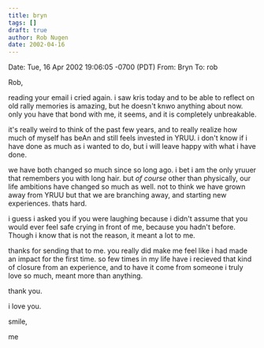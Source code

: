 ```yaml
---
title: bryn
tags: []
draft: true
author: Rob Nugen
date: 2002-04-16
---
```


Date: Tue, 16 Apr 2002 19:06:05 -0700 (PDT)
From: Bryn
To: rob 

Rob, 

reading your email i cried again.  i saw kris today and to be able to
reflect on old rally memories is amazing, but he doesn't knwo anything
about now.  only you have that bond with me, it seems, and it is
completely unbreakable.

it's really weird to think of the past few years, and to really
realize how much of myself has beAn and still feels invested in YRUU.
i don't know if i have done as much as i wanted to do, but i will
leave happy with what i have done.

we have both changed so much since so long ago.  i bet i am the only
yruuer that remembers you with long hair.  but *of course* other than
physically, our life ambitions have changed so much as well.  not to
think we have grown away from YRUU but that we are branching away, and
starting new experiences.  thats hard.

i guess i asked you if you were laughing because i didn't assume that
you would ever feel safe crying in front of me, because you hadn't
before.  Though i know that is not the reason, it meant a lot to me.

thanks for sending that to me.  you really did make me feel like i had
made an impact for the first time.  so few times in my life have i
recieved that kind of closure from an experience, and to have it come
from someone i truly love so much, meant more than anything.

thank you.

i love you.

smile,

me 
